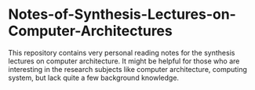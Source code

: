 # Notes-of-Synthesis-Lectures-on-Computer-Architectures
This repository contains very personal reading notes for the synthesis lectures on computer architecture. It might be helpful for those who are interesting in the research subjects like computer architecture, computing system, but lack quite a few background knowledge.
